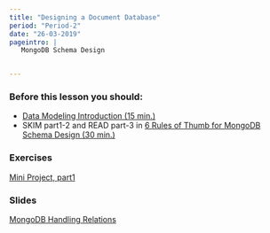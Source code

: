 ```yaml
---
title: "Designing a Document Database"
period: "Period-2"
date: "26-03-2019"
pageintro: | 
   MongoDB Schema Design


---
```


### Before this lesson you should:
<!--readings_begin-->
- [Data Modeling Introduction (15 min.)](https://docs.mongodb.com/manual/core/data-modeling-introduction/)
- SKIM part1-2 and READ part-3 in [6 Rules of Thumb for MongoDB Schema Design (30 min.)](https://www.mongodb.com/blog/post/6-rules-of-thumb-for-mongodb-schema-design-part-1)
<!--readings_end-->

### Exercises
<!--exercises_begin-->
[Mini Project, part1](https://docs.google.com/document/d/1yjPzw7tskVoyw8vmWvvU1uc1fzu6Vnam3jEJkTTzDVw/edit?usp=sharing)
<!--exercises_end-->

### Slides
[MongoDB Handling Relations](http://slides.mydemos.dk/noSQL2/mongo_modeling.html)


